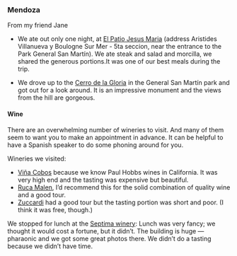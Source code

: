### Mendoza

From my friend Jane

* We ate out only one night, at [El Patio Jesus Maria](http://www.tripadvisor.com/Restaurant_Review-g312781-d1503361-Reviews-El_Patio_Jesus_Maria-Mendoza_Province_of_Mendoza_Cuyo.html)  (address Aristides Villanueva y Boulogne Sur Mer - 5ta seccion, near the entrance to the Park General San Martín). We ate steak and salad and morcilla, we shared the generous portions.It was one of our best meals during the trip.

* We drove up to the [Cerro de la Gloria](http://www.tripadvisor.com/Attraction_Review-g312781-d551292-Reviews-The_Hill_of_Glory_Cerro_de_la_Gloria-Mendoza_Province_of_Mendoza_Cuyo.html) in the General San Martín park and got out for a look around. It is an impressive monument and the views from the hill are gorgeous.

#### Wine

There are an overwhelming number of wineries to visit. And many of them seem to want you to make an appointment in advance. It can be helpful to have a Spanish speaker to do some phoning around for you.

Wineries we visited:

* [Viña Cobos](http://www.vinacobos.com/) because we know Paul Hobbs wines in California. It was very high end and the tasting was expensive but beautiful.
* [Ruca Malen](http://www.bodegarucamalen.com/), I’d recommend this for the solid combination of quality wine and a good tour.
* [Zuccardi](http://www.familiazuccardi.com/home_en.php) had a good tour but the tasting portion was short and poor. (I think it was free, though.)

We stopped for lunch at the [Septima winery](http://www.bodegaseptima.com/bodega.php?lg=en): Lunch was very fancy; we thought it would cost a fortune, but it didn’t. The building is huge — pharaonic and we got some great photos there. We didn’t do a tasting because we didn’t have time.
